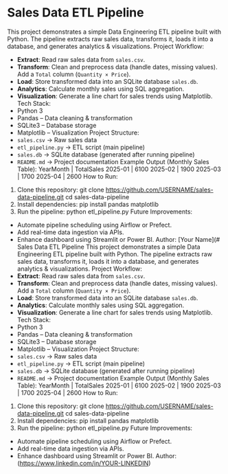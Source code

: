 # Sales Data ETL Pipeline
This project demonstrates a simple Data Engineering ETL pipeline built with Python. The pipeline extracts raw sales data, transforms it, loads it into a database, and generates analytics & visualizations.
Project Workflow:
- **Extract**: Read raw sales data from `sales.csv`.
- **Transform**: Clean and preprocess data (handle dates, missing values). Add a `Total` column (`Quantity × Price`).
- **Load**: Store transformed data into an SQLite database `sales.db`.
- **Analytics**: Calculate monthly sales using SQL aggregation.
- **Visualization**: Generate a line chart for sales trends using Matplotlib.
Tech Stack:
- Python 3
- Pandas – Data cleaning & transformation
- SQLite3 – Database storage
- Matplotlib – Visualization
Project Structure:
- `sales.csv` → Raw sales data
- `etl_pipeline.py` → ETL script (main pipeline)
- `sales.db` → SQLite database (generated after running pipeline)
- `README.md` → Project documentation
Example Output (Monthly Sales Table):
YearMonth | TotalSales
2025-01   | 6100
2025-02   | 1900
2025-03   | 1700
2025-04   | 2600
How to Run:
1. Clone this repository:
   git clone https://github.com/USERNAME/sales-data-pipeline.git
   cd sales-data-pipeline
2. Install dependencies:
   pip install pandas matplotlib
3. Run the pipeline:
   python etl_pipeline.py
Future Improvements:
- Automate pipeline scheduling using Airflow or Prefect.
- Add real-time data ingestion via APIs.
- Enhance dashboard using Streamlit or Power BI.
Author: [Your Name](# Sales Data ETL Pipeline
This project demonstrates a simple Data Engineering ETL pipeline built with Python. The pipeline extracts raw sales data, transforms it, loads it into a database, and generates analytics & visualizations.
Project Workflow:
- **Extract**: Read raw sales data from `sales.csv`.
- **Transform**: Clean and preprocess data (handle dates, missing values). Add a `Total` column (`Quantity × Price`).
- **Load**: Store transformed data into an SQLite database `sales.db`.
- **Analytics**: Calculate monthly sales using SQL aggregation.
- **Visualization**: Generate a line chart for sales trends using Matplotlib.
Tech Stack:
- Python 3
- Pandas – Data cleaning & transformation
- SQLite3 – Database storage
- Matplotlib – Visualization
Project Structure:
- `sales.csv` → Raw sales data
- `etl_pipeline.py` → ETL script (main pipeline)
- `sales.db` → SQLite database (generated after running pipeline)
- `README.md` → Project documentation
Example Output (Monthly Sales Table):
YearMonth | TotalSales
2025-01   | 6100
2025-02   | 1900
2025-03   | 1700
2025-04   | 2600
How to Run:
1. Clone this repository:
   git clone https://github.com/USERNAME/sales-data-pipeline.git
   cd sales-data-pipeline
2. Install dependencies:
   pip install pandas matplotlib
3. Run the pipeline:
   python etl_pipeline.py
Future Improvements:
- Automate pipeline scheduling using Airflow or Prefect.
- Add real-time data ingestion via APIs.
- Enhance dashboard using Streamlit or Power BI.
Author: (https://www.linkedin.com/in/YOUR-LINKEDIN)

